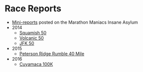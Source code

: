 Race Reports
===========

* [Mini-reports](http://www.marathonmaniacsdb.com/Maniacs/MyMarathons.asp?ManiacId=369) posted on the Marathon Maniacs Insane Asylum
* 2014
  * [Squamish 50](https://github.com/benjamin-chan/RaceReports/blob/master/Squamish50-2014.md)
  * [Volcanic 50](https://github.com/benjamin-chan/RaceReports/blob/master/Volcanic50-2014.md)
  * [JFK 50](https://github.com/benjamin-chan/RaceReports/blob/master/JFK50-2014.md)
* 2015
  * [Peterson Ridge Rumble 40 Mile](https://github.com/benjamin-chan/RaceReports/blob/master/PetersonRidgeRumble-2015.md)
* 2016
  * [Cuyamaca 100K](Cuyamaca100K-2016.md)
